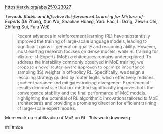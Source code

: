 https://arxiv.org/abs/2510.23027

*Towards Stable and Effective Reinforcement Learning for Mixture-of-Experts* (Di Zhang, Xun Wu, Shaohan Huang, Yaru Hao, Li Dong, Zewen Chi, Zhifang Sui, Furu Wei)

> Recent advances in reinforcement learning (RL) have substantially improved the training of large-scale language models, leading to significant gains in generation quality and reasoning ability. However, most existing research focuses on dense models, while RL training for Mixture-of-Experts (MoE) architectures remains underexplored. To address the instability commonly observed in MoE training, we propose a novel router-aware approach to optimize importance sampling (IS) weights in off-policy RL. Specifically, we design a rescaling strategy guided by router logits, which effectively reduces gradient variance and mitigates training divergence. Experimental results demonstrate that our method significantly improves both the convergence stability and the final performance of MoE models, highlighting the potential of RL algorithmic innovations tailored to MoE architectures and providing a promising direction for efficient training of large-scale expert models.

More work on stabilization of MoE on RL. This work downweig

#rl #moe 